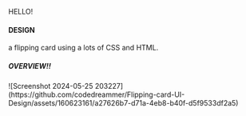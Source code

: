 HELLO!
<H4>DESIGN</H4><P>a flipping card using a lots of CSS and HTML.</P>
<h5>OVERVIEW!!</h5>
![Screenshot 2024-05-25 203227](https://github.com/codedreammer/Flipping-card-UI-Design/assets/160623161/a27626b7-d71a-4eb8-b40f-d5f9533df2a5)


